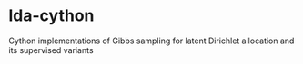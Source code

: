# lda-cython
Cython implementations of Gibbs sampling for latent Dirichlet allocation and its supervised variants
